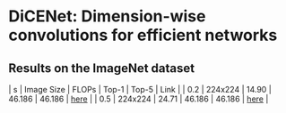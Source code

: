# DiCENet: Dimension-wise convolutions for efficient networks


## Results on the ImageNet dataset

| s | Image Size | FLOPs | Top-1 | Top-5 | Link |
| 0.2 | 224x224 | 14.90 | 46.186 | 46.186 | [here](/model/classification/model_zoo/dicenet/dicenet_s_0.2_imagenet_224x224.pth) |
| 0.5 | 224x224 | 24.71 | 46.186 | 46.186 | [here](/model/classification/model_zoo/dicenet/dicenet_s_0.2_imagenet_224x224.pth) |